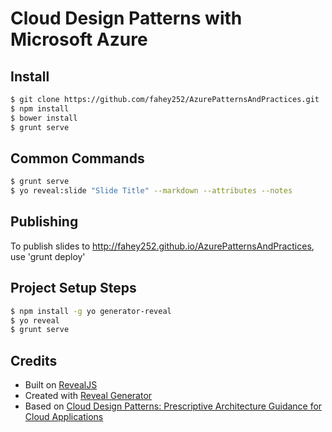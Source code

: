 # Cloud Design Patterns with Microsoft Azure

## Install
```bash
$ git clone https://github.com/fahey252/AzurePatternsAndPractices.git
$ npm install
$ bower install
$ grunt serve
```

## Common Commands
```bash
$ grunt serve
$ yo reveal:slide "Slide Title" --markdown --attributes --notes

```

## Publishing
To publish slides to <http://fahey252.github.io/AzurePatternsAndPractices>, use 'grunt deploy'

## Project Setup Steps
```bash
$ npm install -g yo generator-reveal
$ yo reveal
$ grunt serve
```

## Credits
  * Built on [RevealJS](https://github.com/hakimel/reveal.js)
  * Created with [Reveal Generator](https://github.com/slara/generator-reveal)
  * Based on [Cloud Design Patterns: Prescriptive Architecture Guidance for Cloud Applications](https://msdn.microsoft.com/en-us/library/dn568099.aspx)
